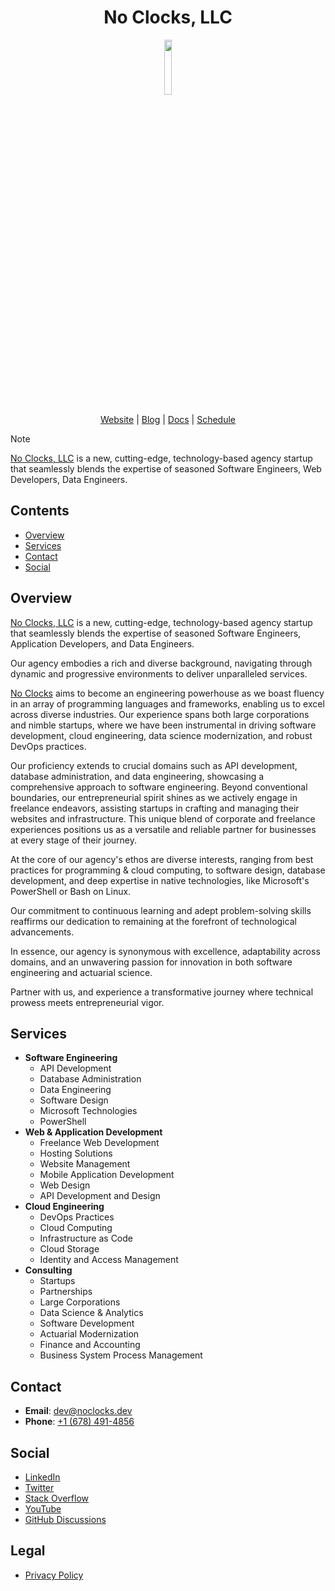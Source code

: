 <h1 align="center">No Clocks, LLC</h1>

<p align="center">
 <img src="https://github.com/noclocks/.github/assets/32652297/6af2998d-ae34-4aaf-b0db-e8d1cf2217bd" width="15%" />
</p>

<p align="center">
  <a href="https://noclocks.dev">Website</a> |
  <a href="https://blog.noclocks.dev">Blog</a> |
  <a href="https://docs.noclocks.dev">Docs</a> |
  <a href="https://cal.com/team/noclocks">Schedule</a>
</p>

> [!NOTE]
> [No Clocks, LLC](https://github.com/noclocks) is a new, cutting-edge, technology-based agency startup that seamlessly blends the expertise of seasoned Software Engineers, Web Developers, Data Engineers.

## Contents

- [Overview](#overview)
- [Services](#services)
- [Contact](#contact)
- [Social](#social)

## Overview

[No Clocks, LLC](https://github.com/noclocks) is a new, cutting-edge, technology-based agency startup that seamlessly blends the expertise of seasoned Software Engineers, Application Developers, and Data Engineers. 

Our agency embodies a rich and diverse background, navigating through dynamic and progressive environments to deliver unparalleled services.

[No Clocks](https://github.com/noclocks) aims to become an engineering powerhouse as we boast fluency in an array of programming languages and frameworks, enabling us to excel across diverse industries. Our experience spans both large corporations and nimble startups, where we have been instrumental in driving software development, cloud engineering, data science modernization, and robust DevOps practices.

Our proficiency extends to crucial domains such as API development, database administration, and data engineering, showcasing a comprehensive approach to software engineering. Beyond conventional boundaries, our entrepreneurial spirit shines as we actively engage in freelance endeavors, assisting startups in crafting and managing their websites and infrastructure. This unique blend of corporate and freelance experiences positions us as a versatile and reliable partner for businesses at every stage of their journey.

At the core of our agency's ethos are diverse interests, ranging from best practices for programming & cloud computing, to software design, database development, and deep expertise in native technologies, like Microsoft's PowerShell or Bash on Linux. 

Our commitment to continuous learning and adept problem-solving skills reaffirms our dedication to remaining at the forefront of technological advancements.

In essence, our agency is synonymous with excellence, adaptability across domains, and an unwavering passion for innovation in both software engineering and actuarial science.

Partner with us, and experience a transformative journey where technical prowess meets entrepreneurial vigor.

## Services

- **Software Engineering**
  - API Development
  - Database Administration
  - Data Engineering
  - Software Design
  - Microsoft Technologies
  - PowerShell
- **Web & Application Development**
  - Freelance Web Development
  - Hosting Solutions
  - Website Management
  - Mobile Application Development
  - Web Design
  - API Development and Design
- **Cloud Engineering**
  - DevOps Practices
  - Cloud Computing
  - Infrastructure as Code
  - Cloud Storage
  - Identity and Access Management
- **Consulting**
  - Startups
  - Partnerships
  - Large Corporations
  - Data Science & Analytics
  - Software Development
  - Actuarial Modernization
  - Finance and Accounting
  - Business System Process Management

## Contact

- **Email**: [dev@noclocks.dev](mailto:dev@noclocks.dev)
- **Phone**: [+1 (678) 491-4856](tel:167784914856)

## Social

- [LinkedIn](https://www.linkedin.com/company/noclocks)
- [Twitter](https://www.twitter.com/noclocksdev)
- [Stack Overflow](https://www.stackoverflow.com/)
- [YouTube](https://www.youtube.com)
- [GitHub Discussions](https://github.com/orgs/noclocks/discussions)

## Legal

- [Privacy Policy](https://docs.noclocks.dev/legal/privacy-policy/privacy-policy.html)

<!--
- 
- [Facebook]()
- [Instagram]()
- [GitHub]()
-->

<!--

**Here are some ideas to get you started:**

🙋‍♀️ A short introduction - what is your organization all about?
🌈 Contribution guidelines - how can the community get involved?
👩‍💻 Useful resources - where can the community find your docs? Is there anything else the community should know?
🍿 Fun facts - what does your team eat for breakfast?
🧙 Remember, you can do mighty things with the power of [Markdown](https://docs.github.com/github/writing-on-github/getting-started-with-writing-and-formatting-on-github/basic-writing-and-formatting-syntax)
-->
